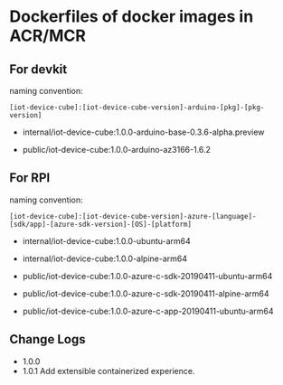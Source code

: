 # Dockerfiles of docker images in ACR/MCR

## For devkit

naming convention:

`[iot-device-cube]:[iot-device-cube-version]-arduino-[pkg]-[pkg-version]`

* internal/iot-device-cube:1.0.0-arduino-base-0.3.6-alpha.preview

* public/iot-device-cube:1.0.0-arduino-az3166-1.6.2

## For RPI

naming convention:

`[iot-device-cube]:[iot-device-cube-version]-azure-[language]-[sdk/app]-[azure-sdk-version]-[OS]-[platform]`

* internal/iot-device-cube:1.0.0-ubuntu-arm64
* internal/iot-device-cube:1.0.0-alpine-arm64

* public/iot-device-cube:1.0.0-azure-c-sdk-20190411-ubuntu-arm64
* public/iot-device-cube:1.0.0-azure-c-sdk-20190411-alpine-arm64
* public/iot-device-cube:1.0.0-azure-c-app-20190411-ubuntu-arm64


## Change Logs
* 1.0.0
* 1.0.1
  Add extensible containerized experience.
